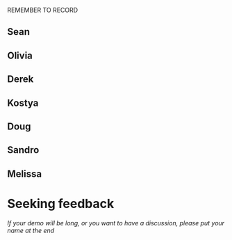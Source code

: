 REMEMBER TO RECORD

## Sean

## Olivia

## Derek

## Kostya

## Doug

## Sandro

## Melissa

# Seeking feedback

*If your demo will be long, or you want to have a discussion, please put your name at the end*
